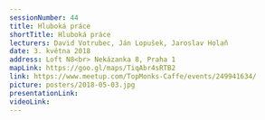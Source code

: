 ```yaml
---
sessionNumber: 44
title: Hluboká práce
shortTitle: Hluboká práce
lecturers: David Votrubec, Ján Lopušek, Jaroslav Holaň 
date: 3. května 2018
address: Loft N8<br> Nekázanka 8, Praha 1
mapLink: https://goo.gl/maps/TiqAbr4sRTB2
link: https://www.meetup.com/TopMonks-Caffe/events/249941634/
picture: posters/2018-05-03.jpg
presentationLink:
videoLink:
---
```

